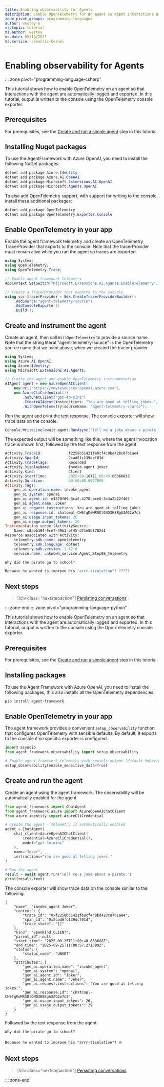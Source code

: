 ```yaml
---
title: Enabling observability for Agents
description: Enable OpenTelemetry for an agent so agent interactions are automatically logged
zone_pivot_groups: programming-languages
author: westey-m
ms.topic: tutorial
ms.author: westey
ms.date: 09/18/2025
ms.service: semantic-kernel
---
```


# Enabling observability for Agents

::: zone pivot="programming-language-csharp"

This tutorial shows how to enable OpenTelemetry on an agent so that interactions with the agent are automatically logged and exported.
In this tutorial, output is written to the console using the OpenTelemetry console exporter.

## Prerequisites

For prerequisites, see the [Create and run a simple agent](./run-agent.md) step in this tutorial.

## Installing Nuget packages

To use the AgentFramework with Azure OpenAI, you need to install the following NuGet packages:

```powershell
dotnet add package Azure.Identity
dotnet add package Azure.AI.OpenAI
dotnet add package Microsoft.Extensions.AI.OpenAI
dotnet add package Microsoft.Agents.OpenAI
```

To also add OpenTelemetry support, with support for writing to the console, install these additional packages:

```powershell
dotnet add package OpenTelemetry
dotnet add package OpenTelemetry.Exporter.Console
```

## Enable OpenTelemetry in your app

Enable the agent framework telemetry and create an OpenTelemetry TracerProvider that exports to the console.
Note that the tracerProvider must remain alive while you run the agent so traces are exported.

```csharp
using System;
using OpenTelemetry;
using OpenTelemetry.Trace;

// Enable agent framework telemetry
AppContext.SetSwitch("Microsoft.Extensions.AI.Agents.EnableTelemetry", true);

// Create a TracerProvider that exports to the console
using var tracerProvider = Sdk.CreateTracerProviderBuilder()
    .AddSource("agent-telemetry-source")
    .AddConsoleExporter()
    .Build();
```

## Create and instrument the agent

Create an agent, then call `WithOpenTelemetry` to provide a source name.
Note that the string literal "agent-telemetry-source" is the OpenTelemetry source name
that we used above, when we created the tracer provider.

```csharp
using System;
using Azure.AI.OpenAI;
using Azure.Identity;
using Microsoft.Extensions.AI.Agents;

// Create the agent and enable OpenTelemetry instrumentation
AIAgent agent = new AzureOpenAIClient(
    new Uri("https://<myresource>.openai.azure.com"),
    new AzureCliCredential())
        .GetChatClient("gpt-4o-mini")
        .CreateAIAgent(instructions: "You are good at telling jokes.", name: "Joker")
        .WithOpenTelemetry(sourceName: "agent-telemetry-source");
```

Run the agent and print the text response. The console exporter will show trace data on the console.

```csharp
Console.WriteLine(await agent.RunAsync("Tell me a joke about a pirate."));
```

The expected output will be something like this, where the agent invocation trace is shown first, followed by the text response from the agent.

```powershell
Activity.TraceId:            f2258b51421fe9cf4c0bd428c87b1ae4
Activity.SpanId:             2cad6fc139dcf01d
Activity.TraceFlags:         Recorded
Activity.DisplayName:        invoke_agent Joker
Activity.Kind:               Client
Activity.StartTime:          2025-09-18T11:00:48.6636883Z
Activity.Duration:           00:00:08.6077009
Activity.Tags:
    gen_ai.operation.name: invoke_agent
    gen_ai.system: openai
    gen_ai.agent.id: e1370f89-3ca8-4278-bce0-3a3a2b22f407
    gen_ai.agent.name: Joker
    gen_ai.request.instructions: You are good at telling jokes.
    gen_ai.response.id: chatcmpl-CH6fgKwMRGDtGNO3H88gA3AG2o7c5
    gen_ai.usage.input_tokens: 26
    gen_ai.usage.output_tokens: 29
Instrumentation scope (ActivitySource):
    Name: c8aeb104-0ce7-49b3-bf45-d71e5bf782d1
Resource associated with Activity:
    telemetry.sdk.name: opentelemetry
    telemetry.sdk.language: dotnet
    telemetry.sdk.version: 1.12.0
    service.name: unknown_service:Agent_Step08_Telemetry

Why did the pirate go to school?

Because he wanted to improve his "arrr-ticulation"! ?????
```

## Next steps

> [!div class="nextstepaction"]
> [Persisting conversations](./persisted-conversation.md)

::: zone-end
::: zone pivot="programming-language-python"

This tutorial shows how to enable OpenTelemetry on an agent so that interactions with the agent are automatically logged and exported.
In this tutorial, output is written to the console using the OpenTelemetry console exporter.

## Prerequisites

For prerequisites, see the [Create and run a simple agent](./run-agent.md) step in this tutorial.

## Installing packages

To use the Agent Framework with Azure OpenAI, you need to install the following packages, this also installs all the OpenTelemetry dependencies:

```bash
pip install agent-framework
```

## Enable OpenTelemetry in your app

The agent framework provides a convenient `setup_observability` function that configures OpenTelemetry with sensible defaults.
By default, it exports to the console if no specific exporter is configured.

```python
import asyncio
from agent_framework.observability import setup_observability

# Enable agent framework telemetry with console output (default behavior)
setup_observability(enable_sensitive_data=True)
```

## Create and run the agent

Create an agent using the agent framework. The observability will be automatically enabled for the agent.

```python
from agent_framework import ChatAgent
from agent_framework.azure import AzureOpenAIChatClient
from azure.identity import AzureCliCredential

# Create the agent - telemetry is automatically enabled
agent = ChatAgent(
    chat_client=AzureOpenAIChatClient(
        credential=AzureCliCredential(),
        model="gpt-4o-mini"
    ),
    name="Joker",
    instructions="You are good at telling jokes."
)

# Run the agent
result = await agent.run("Tell me a joke about a pirate.")
print(result.text)
```

The console exporter will show trace data on the console similar to the following:

```text
{
    "name": "invoke_agent Joker",
    "context": {
        "trace_id": "0xf2258b51421fe9cf4c0bd428c87b1ae4",
        "span_id": "0x2cad6fc139dcf01d",
        "trace_state": "[]"
    },
    "kind": "SpanKind.CLIENT",
    "parent_id": null,
    "start_time": "2025-09-25T11:00:48.663688Z",
    "end_time": "2025-09-25T11:00:57.271389Z",
    "status": {
        "status_code": "UNSET"
    },
    "attributes": {
        "gen_ai.operation.name": "invoke_agent",
        "gen_ai.system": "openai",
        "gen_ai.agent.id": "Joker",
        "gen_ai.agent.name": "Joker",
        "gen_ai.request.instructions": "You are good at telling jokes.",
        "gen_ai.response.id": "chatcmpl-CH6fgKwMRGDtGNO3H88gA3AG2o7c5",
        "gen_ai.usage.input_tokens": 26,
        "gen_ai.usage.output_tokens": 29
    }
}
```

Followed by the text response from the agent:

```text
Why did the pirate go to school?

Because he wanted to improve his "arrr-ticulation"! ⛵
```

## Next steps

> [!div class="nextstepaction"]
> [Persisting conversations](./persisted-conversation.md)

::: zone-end
